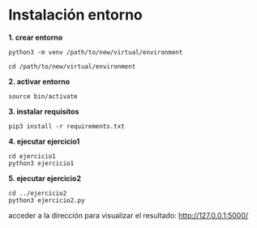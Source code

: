 
Instalación entorno
===================

__1. crear entorno__

```
python3 -m venv /path/to/new/virtual/environment

cd /path/to/new/virtual/environment
```

__2. activar entorno__

```
source bin/activate
```

__3. instalar requisitos__

```
pip3 install -r requirements.txt
```

__4. ejecutar ejercicio1__

```
cd ejercicio1
python3 ejercicio1
```

__5. ejecutar ejercicio2__

```
cd ../ejercicio2
python3 ejercicio2.py
```

acceder a la dirección para visualizar el resultado: http://127.0.0.1:5000/

